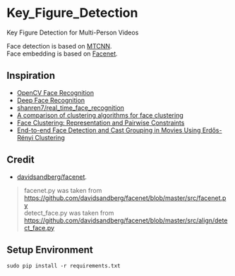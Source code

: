 # Key_Figure_Detection

Key Figure Detection for Multi-Person Videos

Face detection is based on [MTCNN](https://kpzhang93.github.io/MTCNN_face_detection_alignment/index.html).  
Face embedding is based on [Facenet](https://arxiv.org/abs/1503.03832).

## Inspiration
* [OpenCV Face Recognition](https://www.pyimagesearch.com/2018/09/24/opencv-face-recognition/)  
* [Deep Face Recognition](https://www.robots.ox.ac.uk/~vgg/publications/2015/Parkhi15/parkhi15.pdf)  
* [shanren7/real_time_face_recognition](https://github.com/shanren7/real_time_face_recognition)  
* [A comparison of clustering algorithms for face clustering](http://fse.studenttheses.ub.rug.nl/18064/1/Report_research_internship.pdf)  
* [Face Clustering: Representation and Pairwise Constraints](https://arxiv.org/pdf/1706.05067.pdf)  
* [End-to-end Face Detection and Cast Grouping in Movies Using Erdős-Rényi Clustering](https://arxiv.org/pdf/1709.02458.pdf)  

## Credit

* [davidsandberg/facenet](https://github.com/davidsandberg/facenet).

> facenet.py was taken from https://github.com/davidsandberg/facenet/blob/master/src/facenet.py  
> detect_face.py was taken from https://github.com/davidsandberg/facenet/blob/master/src/align/detect_face.py  


## Setup Environment

```
sudo pip install -r requirements.txt
```

